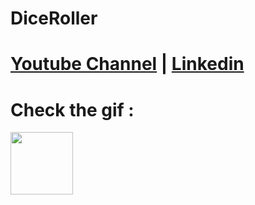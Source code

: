 # DiceRoller
# [Youtube Channel](https://www.youtube.com/channel/UCrT5u-1_J1ogG4l0TKhj21g) | [Linkedin](https://www.linkedin.com/in/noureddin-sameer-45760a236/)
# Check the gif :
<img src="[DiceRoller]([https://user-images.githubusercontent.com/106562134/212565815-6c8adb86-03a4-44d0-af50-63c8cf072134.gif](https://github.com/NoureddinSameer/DiceRoller/issues/1#issue-1533996506))" width="100" height="100">

